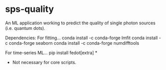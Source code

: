 # sps-quality
An ML application working to predict the quality of single photon sources (i.e. quantum dots).

Dependencies:
For fitting...
conda install -c conda-forge lmfit
conda install -c conda-forge seaborn
conda install -c conda-forge numdifftools

For time-series ML...
pip install fedot[extra] *

* Not necessary for core scripts.